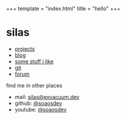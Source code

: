 +++
template = "index.html"
title = "hello"
+++

# silas

- [projects](@/projects/_index.md)
- [blog](@/blog/_index.md)
- [some stuff i like](@/stuff_i_like/_index.md)
- [git](https://git.soaos.dev)
- [forum](https://forum.soaos.dev)

find me in other places

- mail:  <a href="mailto:silas@exvacuum.dev" rel="me">silas@exvacuum.dev</a>
- github: <a href="https://github.com/soaosdev" rel="me">@soaosdev</a>
- youtube: [@soaosdev](https://youtube.com/@soaosdev)
